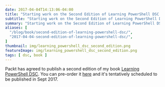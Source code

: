 ```yaml
---
date: 2017-04-04T14:13:06-04:00
title: "Starting work on the Second Edition of Learning PowerShell DSC!"
subtitle: "Starting work on the Second Edition of Learning PowerShell DSC!"
summary: "Starting work on the Second Edition of Learning PowerShell DSC!"
aliases: [
  "/blog/book/second-edition-of-learning-powershell-dsc/",
  "2017-04-04-second-edition-of-learning-powershell-dsc/",
]
thumbnail: img/learning_powershell_dsc_second_edition.png
featureImage: img/learning_powershell_dsc_second_edition.png
tags: [ dsc, book ]
---
```


Packt has agreed to publish a second edition of my book [Learning PowerShell DSC](https://www.packtpub.com/networking-and-servers/learning-powershell-dsc-second-edition). You can pre-order it [here](https://www.packtpub.com/networking-and-servers/learning-powershell-dsc-second-edition) and it's tentatively scheduled to be published in Sept 2017.
